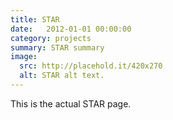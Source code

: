 ```yaml
---
title: STAR
date:   2012-01-01 00:00:00
category: projects
summary: STAR summary
image:
  src: http://placehold.it/420x270
  alt: STAR alt text.
---
```


This is the actual STAR page.
